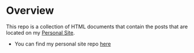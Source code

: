 # Overview
This repo is a collection of HTML documents that contain the posts that are located on my [Personal Site](http://www.bryanmierke.com).

- You can find my personal site repo [here](https://github.com/waterswv/blog-api)
